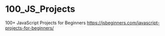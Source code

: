 # 100_JS_Projects
100+ JavaScript Projects for Beginners 
https://jsbeginners.com/javascript-projects-for-beginners/
